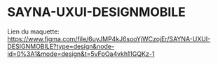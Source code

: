 # SAYNA-UXUI-DESIGNMOBILE


Lien du maquette: https://www.figma.com/file/6uyJMP4kJ6sooYjWCzojEr/SAYNA-UXUI-DESIGNMOBILE?type=design&node-id=0%3A1&mode=design&t=5vFpOa4vkh11GQKz-1

